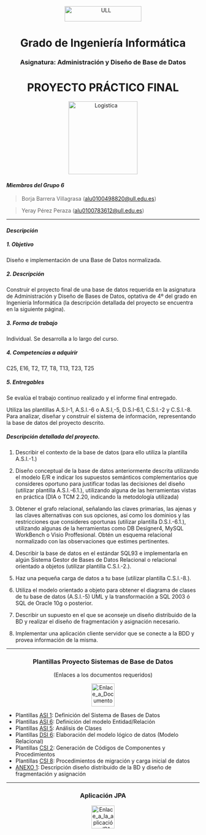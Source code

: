 <p align="Center">
<img src="http://www.storeproject.eu/wordpress/wp-content/uploads/2014/02/ULL-logo.png" title="ULL" width="200" height="40">
</p>
<h1 align="Center">
Grado de Ingeniería Informática
</h1>
<h3 align="Center">
Asignatura: Administración y Diseño de Base de Datos
</h3>
<h1 align="Center">
PROYECTO PRÁCTICO FINAL
</h1>
<p align="Center">
<img src="http://promotional.lunacreativa.com/wp-content/uploads/2015/02/im-log.png" title="Logistica" width="180" height="190">
</p>



#### *Miembros del Grupo 6*

> Borja Barrera Villagrasa (alu0100498820@ull.edu.es)

> Yeray Pérez Peraza (alu0100783612@ull.edu.es)

---
#### *Descripción*

##### 1. Objetivo

  Diseño e implementación de una Base de Datos normalizada.

##### 2. Descripción

  Construir el proyecto final de una base de datos requerida en la asignatura de Administración y Diseño de Bases de Datos, optativa de 4º del grado en Ingeniería Informática (la descripción detallada del proyecto se encuentra en la siguiente página).

##### 3. Forma de trabajo

  Individual. Se desarrolla a lo largo del curso.

##### 4. Competencias a adquirir

  C25, E16, T2, T7, T8, T13, T23, T25

##### 5. Entregables

  Se evalúa el trabajo continuo realizado y el informe final entregado.

  Utiliza las plantillas A.S.I-1, A.S.I.-6 o A.S.I,-5, D.S.I-6.1, C.S.I.-2 y C.S.I.-8. Para analizar, diseñar y construir el sistema de información, representando la base de datos del proyecto descrito.


#####  Descripción detallada del proyecto.

  1. Describir el contexto de la base de datos (para ello utiliza la plantilla A.S.I.-1.)

  2. Diseño conceptual de la base de datos anteriormente descrita utilizando el modelo E/R e indicar los supuestos semánticos complementarios que consideres oportuno para justificar todas las decisiones del diseño (utilizar plantilla A.S.I.-6.1.), utilizando alguna de las herramientas vistas en práctica (DIA o TCM 2.20, indicando la metodología utilizada)

  3. Obtener el grafo relacional, señalando las claves primarias, las ajenas y las claves alternativas con sus opciones, así como los dominios y las restricciones que consideres oportunas (utilizar plantilla D.S.I.-6.1.), utilizando algunas de la herramientas como DB Designer4, MySQL WorkBench o Visio Proffesional. Obtén un esquema relacional normalizado con las observaciones que estimes pertinentes.

  4. Describir la base de datos en el estándar SQL93 e implementarla en algún Sistema Gestor de Bases de Datos Relacional o relacional orientado a objetos (utilizar plantilla C.S.I.-2.).

  5. Haz una pequeña carga de datos a tu base (utilizar plantilla C.S.I.-8.).

  6. Utiliza el modelo orientado a objeto para obtener el diagrama de clases de tu base de datos (A.S.I.-5) UML y la transformación a SQL 2003 ó SQL de Oracle 10g o posterior.

  7. Describir un supuesto en el que se aconseje un diseño distribuido de la BD y realizar el diseño de fragmentación y asignación necesario.

  8. Implementar una aplicación cliente servidor que se conecte a la BDD y provea información de la misma.

---
<h3 align="Center">
Plantillas Proyecto Sistemas de Base de Datos
</h3>

<p align="Center">
(Enlaces a los documentos requeridos)
</p>

<p align="Center">
<a title="Enlace_a_Documentos" href="https://github.com/alu0100498820/ADBBDD-PROYECTO_PRACTICO_FINAL/tree/master/Documentos"><img src="https://cristianopalharini.files.wordpress.com/2009/11/documents.png" alt="Enlace_a_Documentos" width='60' height='60' /></a>
</p>

+ Plantillas [ASI 1](https://github.com/alu0100498820/ADBBDD-PROYECTO_PRACTICO_FINAL/blob/master/Documentos/ASI1.pdf): Definición del Sistema de Bases de Datos
+ Plantillas [ASI 6](https://github.com/alu0100498820/ADBBDD-PROYECTO_PRACTICO_FINAL/blob/master/Documentos/ASI6.pdf): Definición del modelo Entidad/Relación
+ Plantillas [ASI 5](https://github.com/alu0100498820/ADBBDD-PROYECTO_PRACTICO_FINAL/blob/master/Documentos/ASI5.pdf): Análisis de Clases
+ Plantillas [DSI 6](https://github.com/alu0100498820/ADBBDD-PROYECTO_PRACTICO_FINAL/blob/master/Documentos/DSI6.pdf): Elaboración del modelo lógico de datos (Modelo Relacional)
+ Plantillas [CSI 2](https://github.com/alu0100498820/ADBBDD-PROYECTO_PRACTICO_FINAL/blob/master/Documentos/CSI2.pdf): Generación de Códigos de Componentes y Procedimientos
+ Plantillas [CSI 8](https://github.com/alu0100498820/ADBBDD-PROYECTO_PRACTICO_FINAL/blob/master/Documentos/CSI8.pdf): Procedimientos de migración y carga inicial de datos
+ [ANEXO 1](https://github.com/alu0100498820/ADBBDD-PROYECTO_PRACTICO_FINAL/blob/master/Documentos/Anexo1-_Descripcion_dise%C3%B1o_distribuido_de_la_BD_y_dise%C3%B1o_de_fragmentaci%C3%B3n_y_asignaci%C3%B3n_.pdf): Descripción diseño distribuido de la BD y diseño de fragmentación y asignación

---

<h3 align="Center">
Aplicación JPA
</h3>

<p align="Center">
<a title="Enlace_a_la_aplicación_JPA" href="https://github.com/alu0100498820/ADBBDD-PROYECTO_PRACTICO_FINAL/tree/master/Aplicacion%20JPA/JavaApplication2"><img src="http://www.webgentech.org/wgte/images/forward.png" alt="Enlace_a_la_aplicación_JPA" width='60' height='60' /></a>
</p>
